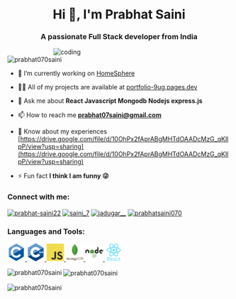 <h1 align="center">Hi 👋, I'm Prabhat Saini</h1>
<h3 align="center">A passionate Full Stack developer from India</h3>
<img src="https://user-images.githubusercontent.com/55389276/140866485-8fb1c876-9a8f-4d6a-98dc-08c4981eaf70.gif" align ="right" alt="coding" width="400px">
<p align="left"> <img src="https://komarev.com/ghpvc/?username=prabhat070saini&label=Profile%20views&color=0e75b6&style=flat" alt="prabhat070saini" /> </p>

- 🔭 I’m currently working on [HomeSphere](https://homesphere-4d63.onrender.com/)

- 👨‍💻 All of my projects are available at [portfolio-9ug.pages.dev](portfolio-9ug.pages.dev)

- 💬 Ask me about **React Javascript Mongodb Nodejs express.js**

- 📫 How to reach me **prabhat07saini@gmail.com**

- 📄 Know about my experiences [https://drive.google.com/file/d/10OhPx2fAprABgMHTdOAADcMzG_qKllpP/view?usp=sharing](https://drive.google.com/file/d/10OhPx2fAprABgMHTdOAADcMzG_qKllpP/view?usp=sharing)

- ⚡ Fun fact **I think I am funny 😜**

<h3 align="left">Connect with me:</h3>
<p align="left">
<a href="https://linkedin.com/in/prabhat-saini22" target="blank"><img align="center" src="https://raw.githubusercontent.com/rahuldkjain/github-profile-readme-generator/master/src/images/icons/Social/linked-in-alt.svg" alt="prabhat-saini22" height="30" width="40" /></a>
<a href="https://www.codechef.com/users/saini_7" target="blank"><img align="center" src="https://cdn.jsdelivr.net/npm/simple-icons@3.1.0/icons/codechef.svg" alt="saini_7" height="30" width="40" /></a>
<a href="https://codeforces.com/profile/jadugar__" target="blank"><img align="center" src="https://raw.githubusercontent.com/rahuldkjain/github-profile-readme-generator/master/src/images/icons/Social/codeforces.svg" alt="jadugar__" height="30" width="40" /></a>
<a href="https://auth.geeksforgeeks.org/user/prabhatsaini070" target="blank"><img align="center" src="https://raw.githubusercontent.com/rahuldkjain/github-profile-readme-generator/master/src/images/icons/Social/geeks-for-geeks.svg" alt="prabhatsaini070" height="30" width="40" /></a>
</p>

<h3 align="left">Languages and Tools:</h3>
<p align="left"> <a href="https://www.cprogramming.com/" target="_blank" rel="noreferrer"> <img src="https://raw.githubusercontent.com/devicons/devicon/master/icons/c/c-original.svg" alt="c" width="40" height="40"/> </a> <a href="https://www.w3schools.com/cpp/" target="_blank" rel="noreferrer"> <img src="https://raw.githubusercontent.com/devicons/devicon/master/icons/cplusplus/cplusplus-original.svg" alt="cplusplus" width="40" height="40"/> </a> <a href="https://developer.mozilla.org/en-US/docs/Web/JavaScript" target="_blank" rel="noreferrer"> <img src="https://raw.githubusercontent.com/devicons/devicon/master/icons/javascript/javascript-original.svg" alt="javascript" width="40" height="40"/> </a> <a href="https://www.mongodb.com/" target="_blank" rel="noreferrer"> <img src="https://raw.githubusercontent.com/devicons/devicon/master/icons/mongodb/mongodb-original-wordmark.svg" alt="mongodb" width="40" height="40"/> </a> <a href="https://nodejs.org" target="_blank" rel="noreferrer"> <img src="https://raw.githubusercontent.com/devicons/devicon/master/icons/nodejs/nodejs-original-wordmark.svg" alt="nodejs" width="40" height="40"/> </a> <a href="https://reactjs.org/" target="_blank" rel="noreferrer"> <img src="https://raw.githubusercontent.com/devicons/devicon/master/icons/react/react-original-wordmark.svg" alt="react" width="40" height="40"/> </a> </p>

<p><img align="left" src="https://github-readme-stats.vercel.app/api/top-langs?username=prabhat070saini&show_icons=true&locale=en&layout=compact" alt="prabhat070saini" /></p>

<p>&nbsp;<img align="center" src="https://github-readme-stats.vercel.app/api?username=prabhat070saini&show_icons=true&locale=en" alt="prabhat070saini" /></p>

<p><img align="center" src="https://github-readme-streak-stats.herokuapp.com/?user=prabhat070saini&" alt="prabhat070saini" /></p>
